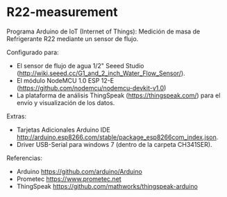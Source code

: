 # R22-measurement
Programa Arduino de IoT (Internet of Things): Medición de masa de Refrigerante R22 mediante un sensor de flujo. 

Configurado para:
- El sensor de flujo de agua 1/2" Seeed Studio (http://wiki.seeed.cc/G1_and_2_inch_Water_Flow_Sensor/).
- El módulo NodeMCU 1.0 ESP 12-E (https://github.com/nodemcu/nodemcu-devkit-v1.0)
- La plataforma de análisis ThingSpeak (https://thingspeak.com/) para el envío y visualización de los datos.

Extras:
- Tarjetas Adicionales Arduino IDE http://arduino.esp8266.com/stable/package_esp8266com_index.json.
- Driver USB-Serial para windows 7 (dentro de la carpeta CH341SER).

Referencias:
- Arduino https://github.com/arduino/Arduino
- Prometec https://www.prometec.net
- ThingSpeak https://github.com/mathworks/thingspeak-arduino
